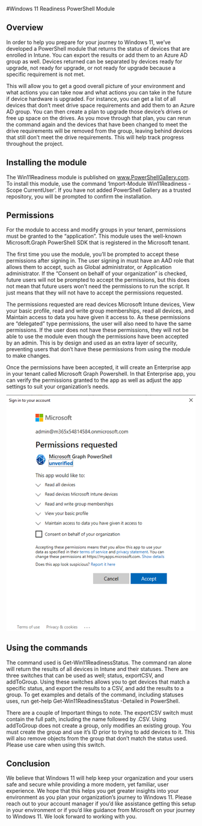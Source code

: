 #Windows 11 Readiness PowerShell Module

## Overview

In order to help you prepare for your journey to Windows 11, we’ve developed a
PowerShell module that returns the status of devices that are enrolled in
Intune. You can export the results or add them to an Azure AD group as well.
Devices returned can be separated by devices ready for upgrade, not ready for
upgrade, or not ready for upgrade because a specific requirement is not met.

This will allow you to get a good overall picture of your environment and what
actions you can take now and what actions you can take in the future if device
hardware is upgraded. For instance, you can get a list of all devices that don’t
meet drive space requirements and add them to an Azure AD group. You can then
create a plan to upgrade those device’s drives or free up space on the drives.
As you move through that plan, you can rerun the command again and the devices
that have been changed to meet the drive requirements will be removed from the
group, leaving behind devices that still don’t meet the drive requirements. This
will help track progress throughout the project.

## Installing the module

The Win11Readiness module is published on www.PowerShellGallery.com. To install
this module, use the command ‘Import-Module Win11Readiness -Scope CurrentUser’.
If you have not added PowerShell Gallery as a trusted repository, you will be
prompted to confirm the installation.

## Permissions

For the module to access and modify groups in your tenant, permissions must be
granted to the “application”. This module uses the well-known Microsoft.Graph
PowerShell SDK that is registered in the Microsoft tenant.

The first time you use the module, you’ll be prompted to accept these
permissions after signing in. The user signing in must have an AAD role that
allows them to accept, such as Global administrator, or Application
administrator. If the “Consent on behalf of your organization” is checked,
future users will not be prompted to accept the permissions, but this does not
mean that future users won’t need the permissions to run the script. It just
means that they will not have to accept the permissions requested.

The permissions requested are read devices Microsoft Intune devices, View your
basic profile, read and write group memberships, read all devices, and Maintain
access to data you have given it access to. As these permissions are “delegated”
type permissions, the user will also need to have the same permissions. If the
user does not have these permissions, they will not be able to use the module
even though the permissions have been accepted by an admin. This is by design
and used as an extra layer of security, preventing users that don’t have these
permissions from using the module to make changes.

Once the permissions have been accepted, it will create an Enterprise app in
your tenant called Microsoft Graph Powershell. In that Enterprise app, you can
verify the permissions granted to the app as well as adjust the app settings to
suit your organization’s needs.

![User Consent Prompt](https://github.com/portaldotjay/blob/blob/main/consentPrompt.png?raw=true)

## Using the commands

The command used is Get-Win11ReadinessStatus. The command ran alone will return
the results of all devices in Intune and their statuses. There are three
switches that can be used as well; status, exportCSV, and addToGroup. Using
these switches allows you to get devices that match a specific status, and
export the results to a CSV, and add the results to a group. To get examples and
details of the command, including statuses uses, run get-help
Get-Win11ReadinessStatus -Detailed in PowerShell.

There are a couple of Important things to note. The exportCSV switch must
contain the full path, including the name followed by .CSV. Using addToGroup
does not create a group, only modifies an existing group. You must create the
group and use it’s ID prior to trying to add devices to it. This will also
remove objects from the group that don’t match the status used. Please use care
when using this switch.

## Conclusion

We believe that Windows 11 will help keep your organization and your users safe
and secure while providing a more modern, yet familiar, user experience. We hope
that this helps you get greater insights into your environment as you plan your
organization’s journey to Windows 11. Please reach out to your account manager
if you’d like assistance getting this setup in your environment or if you’d like
guidance from Microsoft on your journey to Windows 11. We look forward to
working with you.
